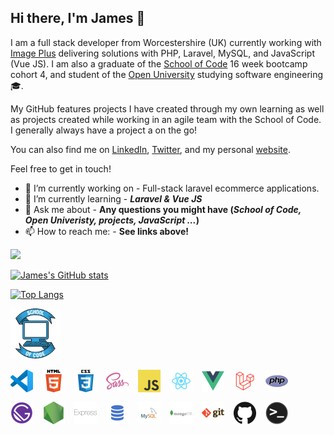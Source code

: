 ## Hi there, I'm James 👋

I am a full stack developer from Worcestershire (UK) currently working with [Image Plus](https://www.image-plus.co.uk/) delivering solutions with PHP, Laravel, MySQL, and JavaScript (Vue JS). I am also a graduate of the [School of Code](https://www.schoolofcode.co.uk/) 16 week bootcamp cohort 4, and student of the [Open University](http://www.open.ac.uk/courses/computing-it/degrees/bsc-computing-it-software-q62-soft) studying software engineering 🎓.

My GitHub features projects I have created through my own learning as well as projects created while working in an agile team with the School of Code. I generally always have a project a on the go!

You can also find me on [LinkedIn](https://www.linkedin.com/in/jimbowler82/), [Twitter](https://twitter.com/JimBowler82), and my personal [website](https://www.jamesbowler.co.uk).

Feel free to get in touch!

- 🔭 I’m currently working on - Full-stack laravel ecommerce applications.
- 🌱 I’m currently learning - _**Laravel & Vue JS**_
- 💬 Ask me about - **Any questions you might have (_School of Code, Open Univeristy, projects, JavaScript ..._)**
- 📫 How to reach me: - **See links above!**

<img src="https://www.codewars.com/users/JimBowler82/badges/micro">

[![James's GitHub stats](https://github-readme-stats.vercel.app/api?username=JimBowler82&show_icons=true&count_private=true&theme=react)](https://github.com/anuraghazra/github-readme-stats)

[![Top Langs](https://github-readme-stats.vercel.app/api/top-langs/?username=JimBowler82&layout=compact&theme=react)](https://github.com/anuraghazra/github-readme-stats)

<img src="./images/soc.png" width="80px" alt="School of Code logo">

<br>

<img align="left" alt="Visual Studio Code" width="36px" src="https://raw.githubusercontent.com/github/explore/80688e429a7d4ef2fca1e82350fe8e3517d3494d/topics/visual-studio-code/visual-studio-code.png" style="margin-right: 15px; margin-top:15px"/>

<img align="left" alt="HTML5" width="36px" src="https://raw.githubusercontent.com/github/explore/80688e429a7d4ef2fca1e82350fe8e3517d3494d/topics/html/html.png" style="margin-right: 15px; margin-top:15px" />

<img align="left" alt="CSS3" width="36px" src="https://raw.githubusercontent.com/github/explore/80688e429a7d4ef2fca1e82350fe8e3517d3494d/topics/css/css.png" style="margin-right: 15px; margin-top:15px" />

<img align="left" alt="Sass" width="36px" src="https://raw.githubusercontent.com/github/explore/80688e429a7d4ef2fca1e82350fe8e3517d3494d/topics/sass/sass.png" style="margin-right: 15px; margin-top:15px" />

<img align="left" alt="JavaScript" width="36px" src="https://raw.githubusercontent.com/github/explore/80688e429a7d4ef2fca1e82350fe8e3517d3494d/topics/javascript/javascript.png" style="margin-right: 15px; margin-top:15px" />

<img align="left" alt="React" width="36px" src="https://raw.githubusercontent.com/github/explore/80688e429a7d4ef2fca1e82350fe8e3517d3494d/topics/react/react.png" style="margin-right: 15px; margin-top:15px" />

<img align="left" alt="Vue" width="36px" src="https://raw.githubusercontent.com/github/explore/80688e429a7d4ef2fca1e82350fe8e3517d3494d/topics/vue/vue.png" style="margin-right: 15px; margin-top:15px" />

<img align="left" alt="Laravel" width="36px" src="https://raw.githubusercontent.com/github/explore/80688e429a7d4ef2fca1e82350fe8e3517d3494d/topics/laravel/laravel.png" style="margin-right: 15px; margin-top:15px" />

<img align="left" alt="Php" width="36px" src="https://raw.githubusercontent.com/github/explore/80688e429a7d4ef2fca1e82350fe8e3517d3494d/topics/php/php.png" style="margin-right: 15px; margin-top:15px" />

<img align="left" alt="Gatsby" width="36px" src="https://raw.githubusercontent.com/github/explore/e94815998e4e0713912fed477a1f346ec04c3da2/topics/gatsby/gatsby.png" style="margin-right: 15px; margin-top:15px" />

<img align="left" alt="Node.js" width="36px" src="https://raw.githubusercontent.com/github/explore/80688e429a7d4ef2fca1e82350fe8e3517d3494d/topics/nodejs/nodejs.png" style="margin-right: 15px; margin-top:15px" />

<img align="left" alt="Express JS" width="36px" src="https://raw.githubusercontent.com/github/explore/80688e429a7d4ef2fca1e82350fe8e3517d3494d/topics/express/express.png" style="margin-right: 15px; margin-top:15px" />

<img align="left" alt="SQL" width="36px" src="https://raw.githubusercontent.com/github/explore/80688e429a7d4ef2fca1e82350fe8e3517d3494d/topics/sql/sql.png" style="margin-right: 15px; margin-top:15px" />

<img align="left" alt="MySQL" width="36px" src="https://raw.githubusercontent.com/github/explore/80688e429a7d4ef2fca1e82350fe8e3517d3494d/topics/mysql/mysql.png" style="margin-right: 15px; margin-top:15px" />

<img align="left" alt="MongoDB" width="36px" src="https://raw.githubusercontent.com/github/explore/80688e429a7d4ef2fca1e82350fe8e3517d3494d/topics/mongodb/mongodb.png" style="margin-right: 15px; margin-top:15px" />

<img align="left" alt="Git" width="36px" src="https://raw.githubusercontent.com/github/explore/80688e429a7d4ef2fca1e82350fe8e3517d3494d/topics/git/git.png" style="margin-right: 15px; margin-top:15px" />

<img align="left" alt="GitHub" width="36px" src="https://raw.githubusercontent.com/github/explore/78df643247d429f6cc873026c0622819ad797942/topics/github/github.png" style="margin-right: 15px; margin-top:15px" />

<img align="left" alt="Terminal" width="36px" src="https://raw.githubusercontent.com/github/explore/80688e429a7d4ef2fca1e82350fe8e3517d3494d/topics/terminal/terminal.png" style="margin-right: 15px; margin-top:15px" />
